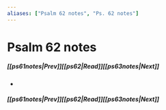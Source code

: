 ```yaml
---
aliases: ["Psalm 62 notes", "Ps. 62 notes"]
---
```

# Psalm 62 notes
##### <span class=arrow-left></span>[[ps61notes|Prev]]<span class=navigation-separator></span>[[ps62|Read]]<span class=navigation-separator></span>[[ps63notes|Next]]<span class=arrow-right></span>
- 
##### <span class=arrow-left></span>[[ps61notes|Prev]]<span class=navigation-separator></span>[[ps62|Read]]<span class=navigation-separator></span>[[ps63notes|Next]]<span class=arrow-right></span>